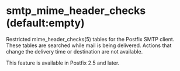 # smtp_mime_header_checks (default:empty) 

 Restricted mime_header_checks(5) tables for the Postfix SMTP
client. These tables are searched while mail is being delivered.
Actions that change the delivery time or destination are not
available.  

 This feature is available in Postfix 2.5 and later. 


